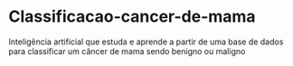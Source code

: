 # Classificacao-cancer-de-mama
Inteligência artificial que estuda e aprende a partir de uma base de dados para classificar um câncer de mama sendo benigno ou maligno 
